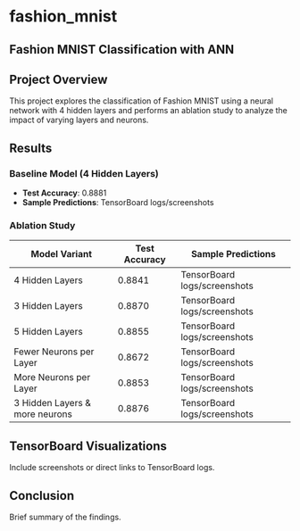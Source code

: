 # fashion_mnist
## Fashion MNIST Classification with ANN

## Project Overview
This project explores the classification of Fashion MNIST using a neural network with 4 hidden layers and performs an ablation study to analyze the impact of varying layers and neurons.

## Results

### Baseline Model (4 Hidden Layers)
- **Test Accuracy**: 0.8881
- **Sample Predictions**: TensorBoard logs/screenshots

### Ablation Study
| Model Variant                 | Test Accuracy     | Sample Predictions           |
|-------------------------------|-------------------|------------------------------|
| 4 Hidden Layers               | 0.8841            | TensorBoard logs/screenshots |
| 3 Hidden Layers               | 0.8870            | TensorBoard logs/screenshots |
| 5 Hidden Layers               | 0.8855            | TensorBoard logs/screenshots |
| Fewer Neurons per Layer       | 0.8672            | TensorBoard logs/screenshots |
| More Neurons per Layer        | 0.8853            | TensorBoard logs/screenshots |
| 3 Hidden Layers & more neurons| 0.8876            | TensorBoard logs/screenshots |

## TensorBoard Visualizations
Include screenshots or direct links to TensorBoard logs.

## Conclusion
Brief summary of the findings.

